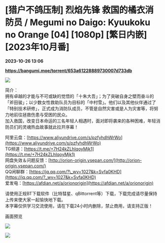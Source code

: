# [猎户不鸽压制] 烈焰先锋 救国的橘衣消防员 / Megumi no Daigo: Kyuukoku no Orange [04] [1080p] [繁日内嵌] [2023年10月番]

**2023-10-26 13:06**

**https://bangumi.moe/torrent/653a61228889730007d733db**

![](https://s3.bmp.ovh/imgs/2023/10/03/ae8825ae5d3fc3d8.jpg)

简介：  
拥有卓越的才能与不可或缺的觉悟的「十朱大吾」；为了突破自身之壁而奋斗的「斧田骏」；以少数女性救助队员为目标的「中村雪」。他们以及其他伙伴通过了「特别技术研修」，正式成为消防队成员，不管是自然灾害或是人为灾害等，将努力地前往拯救伤患与受困的民众。  
加入救国，改变日本命运的三名年轻人相遇时，面对即将袭来的各种困难，年轻消防员们的灵魂热血故事就此拉开序幕！  

阿里云盘：[https://www.aliyundrive.com/s/pzfyhdhWrWo](https://www.aliyundrive.com/s/pzfyhdhWrWo)  
TG频道：[https://t.me/+7H24kZLhIqoyMjk1](https://t.me/+7H24kZLhIqoyMjk1)  
网盘失效＆问题反馈：[http://orion-origin.ysepan.com/](http://orion-origin.ysepan.com/)  
QQ闲聊群：[https://jq.qq.com/?\_wv=1027&k=Svfa0KHD](https://jq.qq.com/?_wv=1027&k=Svfa0KHD)  
爱发电：[https://afdian.net/a/orionorigin](https://afdian.net/a/orionorigin)  

请使用正规BT下载软件（比特彗星、qBittorrent等）下载，下载完成请尽量保持上传来使大家一起愉快地下载。  
本字幕仅供学习交流使用，请在下载24小时内删除，禁止商用，请支持正版！  

画面预览

![](https://s3.bmp.ovh/imgs/2023/10/26/f40ac115552eab02.png)  

![](https://s3.bmp.ovh/imgs/2023/10/26/24bf4432cc17083d.png)